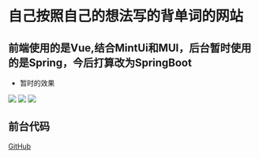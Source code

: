 # 自己按照自己的想法写的背单词的网站

## 前端使用的是Vue,结合MintUi和MUI，后台暂时使用的是Spring，今后打算改为SpringBoot
- 暂时的效果

![](https://cjpnice-picture.oss-cn-hangzhou.aliyuncs.com/img/20200422171843.png)
![](https://cjpnice-picture.oss-cn-hangzhou.aliyuncs.com/img/20200422171906.png)
![](https://cjpnice-picture.oss-cn-hangzhou.aliyuncs.com/img/20200422171936.png)

## 前台代码
[GitHub](https://github.com/cjpnice/word)